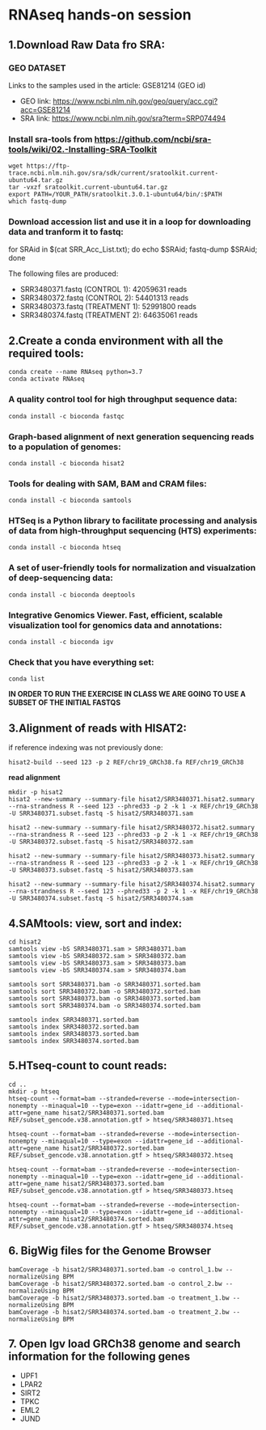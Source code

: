 
# RNAseq hands-on session

## 1.Download Raw Data fro SRA:

### GEO DATASET

Links to the samples used in the article: GSE81214 (GEO id)

- GEO link: https://www.ncbi.nlm.nih.gov/geo/query/acc.cgi?acc=GSE81214
- SRA link: https://www.ncbi.nlm.nih.gov/sra?term=SRP074494

### Install sra-tools from https://github.com/ncbi/sra-tools/wiki/02.-Installing-SRA-Toolkit

```
wget https://ftp-trace.ncbi.nlm.nih.gov/sra/sdk/current/sratoolkit.current-ubuntu64.tar.gz
tar -vxzf sratoolkit.current-ubuntu64.tar.gz
export PATH=/YOUR_PATH/sratoolkit.3.0.1-ubuntu64/bin/:$PATH
which fastq-dump
```

### Download accession list and use it in a loop for downloading data and tranform it to fastq:

for SRAid in $(cat SRR_Acc_List.txt); do echo $SRAid; fastq-dump $SRAid; done

The following files are produced:
* SRR3480371.fastq (CONTROL 1): 42059631 reads
* SRR3480372.fastq (CONTROL 2): 54401313 reads
* SRR3480373.fastq (TREATMENT 1): 52991800 reads
* SRR3480374.fastq (TREATMENT 2): 64635061 reads


## 2.Create a conda environment with all the required tools:

```
conda create --name RNAseq python=3.7
conda activate RNAseq
```

### A quality control tool for high throughput sequence data:
```
conda install -c bioconda fastqc
```

### Graph-based alignment of next generation sequencing reads to a population of genomes:
```
conda install -c bioconda hisat2
 ```
### Tools for dealing with SAM, BAM and CRAM files:
```
conda install -c bioconda samtools
```
### HTSeq is a Python library to facilitate processing and analysis of data from high-throughput sequencing (HTS) experiments:
```
conda install -c bioconda htseq
```
### A set of user-friendly tools for normalization and visualzation of deep-sequencing data:
```
conda install -c bioconda deeptools
```
### Integrative Genomics Viewer. Fast, efficient, scalable visualization tool for genomics data and annotations:
```
conda install -c bioconda igv
```
### Check that you have everything set:
```
conda list
```

**IN ORDER TO RUN THE EXERCISE IN CLASS WE ARE GOING TO USE A SUBSET OF THE INITIAL FASTQS**

## 3.Alignment of reads with HISAT2:

if reference indexing was not previously done:
```
hisat2-build --seed 123 -p 2 REF/chr19_GRCh38.fa REF/chr19_GRCh38 
```

**read alignment**

```
mkdir -p hisat2
hisat2 --new-summary --summary-file hisat2/SRR3480371.hisat2.summary  --rna-strandness R --seed 123 --phred33 -p 2 -k 1 -x REF/chr19_GRCh38 -U SRR3480371.subset.fastq -S hisat2/SRR3480371.sam

hisat2 --new-summary --summary-file hisat2/SRR3480372.hisat2.summary  --rna-strandness R --seed 123 --phred33 -p 2 -k 1 -x REF/chr19_GRCh38 -U SRR3480372.subset.fastq -S hisat2/SRR3480372.sam

hisat2 --new-summary --summary-file hisat2/SRR3480373.hisat2.summary  --rna-strandness R --seed 123 --phred33 -p 2 -k 1 -x REF/chr19_GRCh38 -U SRR3480373.subset.fastq -S hisat2/SRR3480373.sam

hisat2 --new-summary --summary-file hisat2/SRR3480374.hisat2.summary  --rna-strandness R --seed 123 --phred33 -p 2 -k 1 -x REF/chr19_GRCh38 -U SRR3480374.subset.fastq -S hisat2/SRR3480374.sam
```

## 4.SAMtools: view, sort and index:
```
cd hisat2
samtools view -bS SRR3480371.sam > SRR3480371.bam
samtools view -bS SRR3480372.sam > SRR3480372.bam
samtools view -bS SRR3480373.sam > SRR3480373.bam
samtools view -bS SRR3480374.sam > SRR3480374.bam

samtools sort SRR3480371.bam -o SRR3480371.sorted.bam
samtools sort SRR3480372.bam -o SRR3480372.sorted.bam
samtools sort SRR3480373.bam -o SRR3480373.sorted.bam
samtools sort SRR3480374.bam -o SRR3480374.sorted.bam 

samtools index SRR3480371.sorted.bam
samtools index SRR3480372.sorted.bam
samtools index SRR3480373.sorted.bam
samtools index SRR3480374.sorted.bam
```

## 5.HTseq-count to count reads:
```
cd ..
mkdir -p htseq
htseq-count --format=bam --stranded=reverse --mode=intersection-nonempty --minaqual=10 --type=exon --idattr=gene_id --additional-attr=gene_name hisat2/SRR3480371.sorted.bam REF/subset_gencode.v38.annotation.gtf > htseq/SRR3480371.htseq

htseq-count --format=bam --stranded=reverse --mode=intersection-nonempty --minaqual=10 --type=exon --idattr=gene_id --additional-attr=gene_name hisat2/SRR3480372.sorted.bam REF/subset_gencode.v38.annotation.gtf > htseq/SRR3480372.htseq

htseq-count --format=bam --stranded=reverse --mode=intersection-nonempty --minaqual=10 --type=exon --idattr=gene_id --additional-attr=gene_name hisat2/SRR3480373.sorted.bam REF/subset_gencode.v38.annotation.gtf > htseq/SRR3480373.htseq

htseq-count --format=bam --stranded=reverse --mode=intersection-nonempty --minaqual=10 --type=exon --idattr=gene_id --additional-attr=gene_name hisat2/SRR3480374.sorted.bam REF/subset_gencode.v38.annotation.gtf > htseq/SRR3480374.htseq
```
## 6. BigWig files for the Genome Browser
```
bamCoverage -b hisat2/SRR3480371.sorted.bam -o control_1.bw --normalizeUsing BPM
bamCoverage -b hisat2/SRR3480372.sorted.bam -o control_2.bw --normalizeUsing BPM
bamCoverage -b hisat2/SRR3480373.sorted.bam -o treatment_1.bw --normalizeUsing BPM
bamCoverage -b hisat2/SRR3480374.sorted.bam -o treatment_2.bw --normalizeUsing BPM
```
## 7. Open Igv load GRCh38 genome and search information for the following genes

* UPF1
* LPAR2
* SIRT2
* TPKC
* EML2
* JUND
